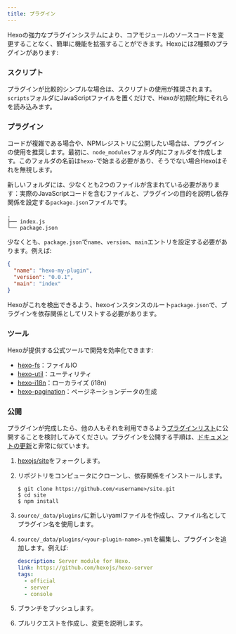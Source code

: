 ```yaml
---
title: プラグイン
---
```


Hexoの強力なプラグインシステムにより、コアモジュールのソースコードを変更することなく、簡単に機能を拡張することができます。Hexoには2種類のプラグインがあります:

### スクリプト

プラグインが比較的シンプルな場合は、スクリプトの使用が推奨されます。`scripts`フォルダにJavaScriptファイルを置くだけで、Hexoが初期化時にそれらを読み込みます。

### プラグイン

コードが複雑である場合や、NPMレジストリに公開したい場合は、プラグインの使用を推奨します。最初に、`node_modules`フォルダ内にフォルダを作成します。このフォルダの名前は`hexo-`で始まる必要があり、そうでない場合Hexoはそれを無視します。

新しいフォルダには、少なくとも2つのファイルが含まれている必要があります：実際のJavaScriptコードを含むファイルと、プラグインの目的を説明し依存関係を設定する`package.json`ファイルです。

```plain
.
├── index.js
└── package.json
```

少なくとも、`package.json`で`name`、`version`、`main`エントリを設定する必要があります。例えば:

```json package.json
{
  "name": "hexo-my-plugin",
  "version": "0.0.1",
  "main": "index"
}
```

Hexoがこれを検出できるよう、hexoインスタンスのルート`package.json`で、プラグインを依存関係としてリストする必要があります。

### ツール

Hexoが提供する公式ツールで開発を効率化できます:

- [hexo-fs]：ファイルIO
- [hexo-util]：ユーティリティ
- [hexo-i18n]：ローカライズ (i18n)
- [hexo-pagination]：ページネーションデータの生成

### 公開

プラグインが完成したら、他の人もそれを利用できるよう[プラグインリスト](/plugins)に公開することを検討してみてください。プラグインを公開する手順は、[ドキュメントの更新](contributing.html#ドキュメントの更新)と非常に似ています。

1. [hexojs/site]をフォークします。
2. リポジトリをコンピュータにクローンし、依存関係をインストールします。

   ```shell
   $ git clone https://github.com/<username>/site.git
   $ cd site
   $ npm install
   ```

3. `source/_data/plugins/`に新しいyamlファイルを作成し、ファイル名としてプラグイン名を使用します。

4. `source/_data/plugins/<your-plugin-name>.yml`を編集し、プラグインを追加します。例えば:

   ```yaml
   description: Server module for Hexo.
   link: https://github.com/hexojs/hexo-server
   tags:
     - official
     - server
     - console
   ```

5. ブランチをプッシュします。
6. プルリクエストを作成し、変更を説明します。

[hexo-fs]: https://github.com/hexojs/hexo-fs
[hexo-util]: https://github.com/hexojs/hexo-util
[hexo-i18n]: https://github.com/hexojs/hexo-i18n
[hexo-pagination]: https://github.com/hexojs/hexo-pagination
[hexojs/site]: https://github.com/hexojs/site
